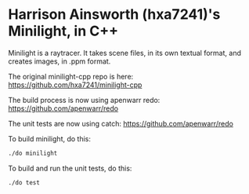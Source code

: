 Harrison Ainsworth (hxa7241)'s Minilight, in C++
================================================

Minilight is a raytracer. It takes scene files, in its own textual format,
and creates images, in .ppm format.

The original minilight-cpp repo is here: https://github.com/hxa7241/minilight-cpp

The build process is now using apenwarr redo: https://github.com/apenwarr/redo

The unit tests are now using catch: https://github.com/apenwarr/redo

To build minilight, do this:

```bash
./do minilight
```

To build and run the unit tests, do this:

```bash
./do test
```

